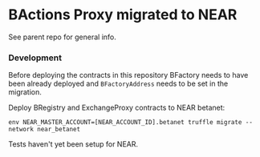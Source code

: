 # BActions Proxy migrated to NEAR

See parent repo for general info.

### Development

Before deploying the contracts in this repository BFactory needs to have been already deployed and `BFactoryAddress` needs to be set in the migration.

Deploy BRegistry and ExchangeProxy contracts to NEAR betanet:

```
env NEAR_MASTER_ACCOUNT=[NEAR_ACCOUNT_ID].betanet truffle migrate --network near_betanet
```

Tests haven't yet been setup for NEAR.
